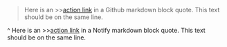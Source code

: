 > Here is an >>[action link](https://www.youtube.com/watch?v=dQw4w9WgXcQ) in a Github markdown block quote.  This text should be on the same line.

^ Here is an >>[action link](https://www.youtube.com/watch?v=dQw4w9WgXcQ) in a Notify markdown block quote.  This text should be on the same line.
